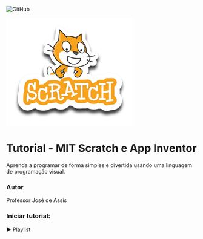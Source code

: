 ![GitHub](https://img.shields.io/github/license/professorjosedeassis/scratch)

![scratch](https://github.com/professorjosedeassis/scratch/blob/main/assets/scratch.png?raw=true)

# Tutorial - MIT Scratch e App Inventor
Aprenda a programar de forma simples e divertida usando uma linguagem de programação visual.
### Autor
Professor José de Assis
### Iniciar tutorial:
▶️ [Playlist](https://www.youtube.com/playlist?list=PLbEOwbQR9lqwYC3FRNCDHdR_HHHqJqSJK)
